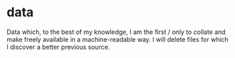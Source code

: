 # data
Data which, to the best of my knowledge, I am the first / only to collate and make freely available in a machine-readable way. I will delete files for which I discover a better previous source.
